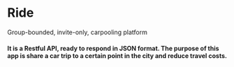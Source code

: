 Ride
=============

Group-bounded, invite-only, carpooling platform

#### It is a Restful API, ready to respond in JSON format. The purpose of this app is share a car trip to a certain point in the city and reduce travel costs.
